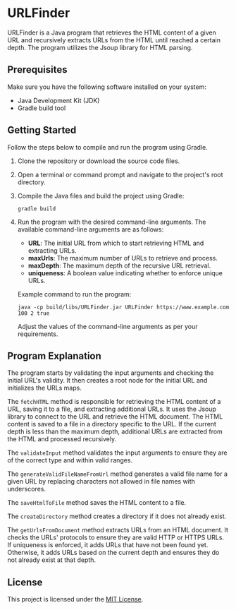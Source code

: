 # URLFinder

URLFinder is a Java program that retrieves the HTML content of a given URL and recursively extracts URLs from the HTML until reached a certain depth. The program utilizes the Jsoup library for HTML parsing.

## Prerequisites

Make sure you have the following software installed on your system:

- Java Development Kit (JDK)
- Gradle build tool

## Getting Started

Follow the steps below to compile and run the program using Gradle.

1. Clone the repository or download the source code files.

2. Open a terminal or command prompt and navigate to the project's root directory.

3. Compile the Java files and build the project using Gradle:
   ```shell
   gradle build
   ```

4. Run the program with the desired command-line arguments. The available command-line arguments are as follows:
   - **URL**: The initial URL from which to start retrieving HTML and extracting URLs.
   - **maxUrls**: The maximum number of URLs to retrieve and process.
   - **maxDepth**: The maximum depth of the recursive URL retrieval.
   - **uniqueness**: A boolean value indicating whether to enforce unique URLs.

   Example command to run the program:
   ```shell
   java -cp build/libs/URLFinder.jar URLFinder https://www.example.com 100 2 true
   ```

   Adjust the values of the command-line arguments as per your requirements.

## Program Explanation

The program starts by validating the input arguments and checking the initial URL's validity. It then creates a root node for the initial URL and initializes the URLs maps.

The `fetchHTML` method is responsible for retrieving the HTML content of a URL, saving it to a file, and extracting additional URLs. It uses the Jsoup library to connect to the URL and retrieve the HTML document. The HTML content is saved to a file in a directory specific to the URL. If the current depth is less than the maximum depth, additional URLs are extracted from the HTML and processed recursively.

The `validateInput` method validates the input arguments to ensure they are of the correct type and within valid ranges.

The `generateValidFileNameFromUrl` method generates a valid file name for a given URL by replacing characters not allowed in file names with underscores.

The `saveHtmlToFile` method saves the HTML content to a file.

The `createDirectory` method creates a directory if it does not already exist.

The `getUrlsFromDocument` method extracts URLs from an HTML document. It checks the URLs' protocols to ensure they are valid HTTP or HTTPS URLs. If uniqueness is enforced, it adds URLs that have not been found yet. Otherwise, it adds URLs based on the current depth and ensures they do not already exist at that depth.

## License

This project is licensed under the [MIT License](LICENSE).
